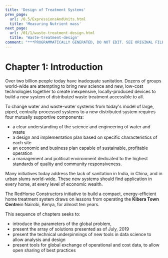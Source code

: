 ```yaml
---
title: 'Design of Treatment Systems'
prev_page:
  url: /0.5/ExpressionsAndUnits.html
  title: 'Measuring Nutrient mass'
next_page:
  url: /01/1/waste-treatment-design.html
  title: 'Waste-treatment-design'
comment: "***PROGRAMMATICALLY GENERATED, DO NOT EDIT. SEE ORIGINAL FILES IN /content***"
---
```

Chapter 1: Introduction
=======================

Over two billion people today have inadequate sanitation. Dozens of groups world-wide
are attempting to bring new science and new, low-cost technologies together to create inexpensive, locally-produced devices to build a new system of distributed waste treatment accessible to all.

To change water and waste-water systems from today's model of large, piped, centrally-processed systems to a new distributed system
requires four mutually supportive components:
- a clear understanding of the science and engineering of water and waste
- a design and implementation
plan based on specific characteristics of each site
- an economic and business
plan capable of sustainable, profitable operation
- a management and political environment
dedicated to the highest standards of quality and community responsiveness.

Many initiatives today address the lack of sanitation in India, in China, and in urban slums
world-wide.  These new systems should find application in every home, at every level of economic wealth.

The RedHorse Constructors initiative to build a compact, energy-efficient home treatment system draws on lessons from operating the **Kibera Town Centre**in Nairobi, Kenya, for almost ten years.

This sequence of chapters seeks to:
- introduce the parameters of the global problem,
- present the array of solutions presented as of July, 2019
- present the technical underpinnings of new tools in data science to allow analysis and design
- present tools for global exchange of operational and cost data, to allow open sharing of best practices
